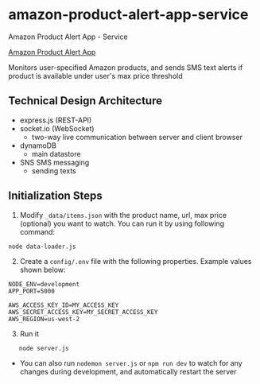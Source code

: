 # amazon-product-alert-app-service
Amazon Product Alert App - Service

[Amazon Product Alert App](www.chrisro.tech)

Monitors user-specified Amazon products, and sends SMS text alerts if product is available under user's max price threshold

## Technical Design Architecture
- express.js (REST-API)
- socket.io (WebSocket)
  - two-way live communication between server and client browser
- dynamoDB
  - main datastore
- SNS SMS messaging
  - sending texts

## Initialization Steps

1. Modify `_data/items.json` with the product name, url, max price (optional) you want to watch. You can run it by using following command:
```
node data-loader.js
```

2. Create a `config/.env` file with the following properties. Example values shown below:

```
NODE_ENV=development
APP_PORT=5000

AWS_ACCESS_KEY_ID=MY_ACCESS_KEY
AWS_SECRET_ACCESS_KEY=MY_SECRET_ACCESS_KEY
AWS_REGION=us-west-2
```

3. Run it
```
   node server.js
```

* You can also run `nodemon server.js` or `npm run dev` to watch for any changes during development, and automatically restart the server
